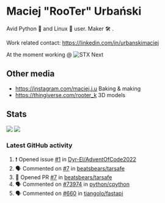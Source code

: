 # Maciej "RooTer" Urbański

Avid Python 🐍 and Linux 🐧 user.
Maker 🛠 .

Work related contact: https://linkedin.com/in/urbanskimaciej

At the moment working @ ![STX Next](https://www.stxnext.com/hubfs/stxnext_web_claim_gradient-1.svg)

## Other media

* https://instagram.com/maciej.j.u Baking & making
* https://thingiverse.com/rooter_k 3D models

## Stats

![](https://github-readme-stats.vercel.app/api?username=rooterkyberian&hide_title=true&show_icons=true&count_private=true&theme=graywhite)
![](https://komarev.com/ghpvc/?username=rooterkyberian&color=lightgray&style=flat-square)

### Latest GitHub activity
<!--START_SECTION:activity-->
1. ❗️ Opened issue [#1](https://github.com/Dyr-El/AdventOfCode2022/issues/1) in [Dyr-El/AdventOfCode2022](https://github.com/Dyr-El/AdventOfCode2022)
2. 🗣 Commented on [#7](https://github.com/beatsbears/tarsafe/issues/7) in [beatsbears/tarsafe](https://github.com/beatsbears/tarsafe)
3. 💪 Opened PR [#7](https://github.com/beatsbears/tarsafe/pull/7) in [beatsbears/tarsafe](https://github.com/beatsbears/tarsafe)
4. 🗣 Commented on [#73974](https://github.com/python/cpython/issues/73974) in [python/cpython](https://github.com/python/cpython)
5. 🗣 Commented on [#660](https://github.com/tiangolo/fastapi/issues/660) in [tiangolo/fastapi](https://github.com/tiangolo/fastapi)
<!--END_SECTION:activity-->
